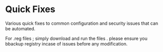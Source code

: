 # Quick Fixes
Various quick fixes to common configuration and security issues that can be automated.

For .reg files ; simply download and run the files . please ensure you bbackup registry incase of issues before any modification. 
